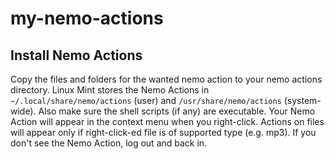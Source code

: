 # my-nemo-actions

## Install Nemo Actions ##
Copy the files and folders for the wanted nemo action to your nemo actions directory. Linux Mint stores the Nemo Actions in <code>~/.local/share/nemo/actions</code> (user) and <code>/usr/share/nemo/actions</code> (system-wide).
Also make sure the shell scripts (if any) are executable. 
Your Nemo Action will appear in the context menu when you right-click. Actions on files will appear only if right-click-ed file is of supported type (e.g. mp3). If you don't see the Nemo Action, log out and back in. 
